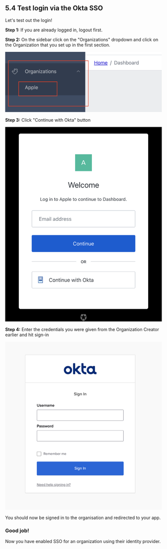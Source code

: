 ## 5.4 Test login via the Okta SSO

Let's test out the login!


**⁠Step 1:** If you are already logged in, logout first.   

**Step 2:** On the sidebar click on the "Organizations" dropdown and click on the Organization that you set up in the first section.   


![](https://github.com/lerer/cic2-workshop/blob/main/images/005/web-select-org.png?raw=true)   


**Step 3:** Click "Continue with Okta" button     


![](https://github.com/lerer/cic2-workshop/blob/main/images/005/switch-login-to-ent-conn.png?raw=true)   


**Step 4:** Enter the credentials you were given from the Organization Creator earlier and hit sign-in     


![](https://github.com/lerer/cic2-workshop/blob/main/images/005/login-with-ent-conn.png?raw=true)   


You should now be signed in to the organisation and redirected to your app.  


### Good job!
Now you have enabled SSO for an organization using their identity provider.

